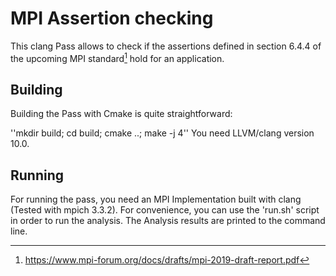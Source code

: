 MPI Assertion checking
=======

This clang Pass allows to check if the assertions defined in section 6.4.4 of the upcoming MPI standard[^fn1] hold for an application.

Building
-----------
Building the Pass with Cmake is quite straightforward:

''mkdir build; cd build; cmake ..; make -j 4''
You need LLVM/clang version 10.0.

Running
-----------
For running the pass, you need an MPI Implementation built with clang (Tested with mpich 3.3.2).
For convenience, you can use the 'run.sh' script in order to run the analysis.
The Analysis results are printed to the command line.

[^fn1]: https://www.mpi-forum.org/docs/drafts/mpi-2019-draft-report.pdf
